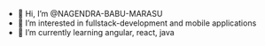 - 👋 Hi, I’m @NAGENDRA-BABU-MARASU
- 👀 I’m interested in fullstack-development and mobile applications
- 🌱 I’m currently learning angular, react, java

<!---
NAGENDRA-BABU-MARASU/NAGENDRA-BABU-MARASU is a ✨ special ✨ repository because its `README.md` (this file) appears on your GitHub profile.
You can click the Preview link to take a look at your changes.
--->
